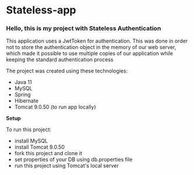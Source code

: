 # Stateless-app

### Hello, this is my project with Stateless Authentication

This application uses a JwtToken for authentication. This was done in order not to store the authentication object in the memory of our web server, which made it possible to use multiple copies of our application while keeping the standard authentication process

The project was created using these technologies:

* Java 11
* MySQL
* Spring
* Hibernate
* Tomcat 9.0.50 (to run app locally)

**Setup**

To run this project:

* install MySQL
* install Tomcat 9.0.50
* fork this project and clone it
* set properties of your DB using db.properties file
* run this project using Tomcat's local server


